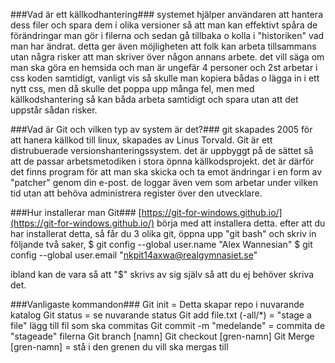 ###Vad är ett källkodhantering###
systemet hjälper användaren att hantera dess filer och spara dem i olika versioner så att man kan effektivt spåra de förändringar man gör i filerna och sedan gå tillbaka o kolla i "historiken" vad man har ändrat.
detta ger även möjligheten att folk kan arbeta tillsammans utan några risker att man skriver över någon annans arbete. det vill säga om man ska göra en hemsida och man är ungefär 4 personer och 2st arbetar i css koden samtidigt, vanligt vis så skulle man kopiera bådas o lägga in i ett nytt css, men då skulle det poppa upp många fel, men med källkodshantering så kan båda arbeta samtidigt och spara utan att det uppstår sådan risker.

###Vad är Git och vilken typ av system är det?###
git skapades 2005 för att hanera källkod till linux, skapades av Linus Torvald.
Git är ett distrubuerade versionshanteringssystem. det är uppbyggt på de sättet så att de passar arbetsmetodiken i stora öpnna källkodsprojekt. det är därför det finns program för att man ska skicka och ta emot ändringar i en form av "patcher" genom din e-post. de loggar även vem som arbetar under vilken tid utan att behöva administrera register över den utvecklare.

###Hur installerar man Git###
[https://git-for-windows.github.io/](https://git-for-windows.github.io/) börja med att installera detta.
 efter att du har installerat detta, så får du 3 olika git, öppna upp "git bash" och skriv in följande två saker, 
 $ git config --global user.name "Alex Wannesian" 
 $ git config --global user.email "nkpit14axwa@realgymnasiet.se"
 
 ibland kan de vara så att "$" skrivs av sig själv så att du ej behöver skriva det.
 
 
 ###Vanligaste kommandon###
 Git init  = Detta skapar repo i nuvarande katalog
 Git status = se nuvarande status
 Git add file.txt (-all/*) = "stage a file" lägg till fil som ska commitas
 Git commit -m "medelande" = commita de "stageade" filerna
 Git branch [namn]
 Git checkout [gren-namn]
 Git Merge [gren-namn] = stå i den grenen du vill ska mergas till